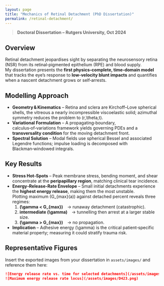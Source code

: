 ```yaml
---
layout: page
title: "Mechanics of Retinal Detachment (PhD Dissertation)"
permalink: /retinal-detachment/
---
```


> **Doctoral Dissertation – Rutgers University, Oct 2024**

## Overview
Retinal detachment jeopardises sight by separating the neurosensory retina (NSR) from its retinal‑pigmented epithelium (RPE) and blood supply.  
My dissertation presents the **first physics‑complete, time‑domain model** that tracks the eye’s response to **low‑velocity blunt impacts** and quantifies when a nascent detachment grows or self‑arrests.

## Modelling Approach
- **Geometry & Kinematics** – Retina and sclera are Kirchoff–Love spherical shells, the vitreous a nearly incompressible viscoelastic solid; azimuthal symmetry reduces the problem to \(r,\theta,t\).
- **Variational Formulation** – A propagating‑boundary, calculus‑of‑variations framework yields governing PDEs and a **transversality condition** for the moving detachment front.  
- **Spectral Solution** – Modal fields use spherical Bessel and associated Legendre functions; impulse loading is decomposed with Blackman‑windowed integrals.

## Key Results
- **Stress Hot‑Spots** – Peak membrane stress, bending moment, and shear concentrate at the **peripapillary region**, matching clinical tear incidence.  
- **Energy‑Release‑Rate Envelope** – Small initial detachments experience the **highest energy release**, making them the most unstable.  
  Plotting maximum \(G_{max}(a)\) against detached percent reveals three regimes:  
  1. **\(\gamma < G_{max}\)** → runaway detachment (catastrophic).  
  2. **intermediate \(\gamma\)** → tunnelling then arrest at a larger stable size.  
  3. **\(\gamma > G_{max}\)** → no propagation.  
- **Implication** – Adhesive energy \(\gamma\) is the critical patient‑specific material property; measuring it could stratify trauma risk.

## Representative Figures
Insert the exported images from your dissertation in `assets/images/` and reference them here:

```markdown
![Energy release rate vs. time for selected detachments](/assets/images/D422.png)
![Maximum energy release rate locus](/assets/images/D423.png)
